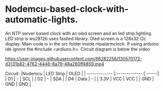 # Nodemcu-based-clock-with-automatic-lights.
An NTP server based clock with an oled screen and an led strip lighting.
LED strip is ws2812b uses fastled library.
Oled screen is a 128x32 i2c display.
Main code is in the src folder inside ntpalarmclock.
If using arduino ide ignore the #include <ardiuno.h>.
Circuit diagram is below the video


https://user-images.githubusercontent.com/86282256/130570172-d3131b82-4762-4446-8a79-48a260ff4859.mp4

Circuit:
|Nodemcu        | LED Strip     | OLED  |
| ------------- |:-------------:| -----:|
| D1            |     -         |  SCL  |
| D2            |     -         |  SDA  |
| D4            |   Data        |   -   | 
| 3.3V          |   VCC         |  VCC  |
| GND           |   GND         |  GND  | 
 
